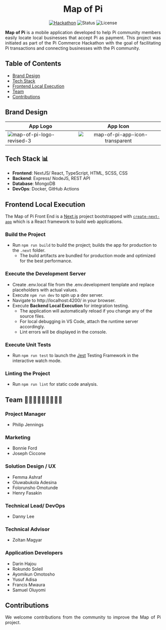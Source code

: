 <h1 align="center"">Map of Pi</h1>

<div align="center">

[![Hackathon](https://img.shields.io/badge/hackathon-PiCommerce-purple.svg)](https://github.com/pi-apps/PiOS/blob/main/pi-commerce.md)
![Status](https://img.shields.io/badge/status-active-success.svg)
![License](https://img.shields.io/badge/license-PIOS-blue.svg)

</div>

<div>
    <p align="justify"><b>Map of Pi</b> is a mobile application developed to help Pi community members easily locate local businesses that accept Pi as payment. This project was initiated as part of the Pi Commerce Hackathon with the goal of facilitating Pi transactions and connecting businesses with the Pi community.</p>
</div>

## Table of Contents

- [Brand Design](#brand-design)
- [Tech Stack](#tech-stack)
- [Frontend Local Execution](#frontend-local-execution)
- [Team](#team)
- [Contributions](#contributions)

## <a name='brand-design'></a>Brand Design

| App Logo  | App Icon |
| ------------- |:-------------:|
| <img src="https://i.ibb.co/GTRWzSb/map-of-pi-logo-revised-3.png" alt="map-of-pi-logo-revised-3" border="0">     | <img src="https://i.ibb.co/q0XcWRb/map-of-pi-app-icon.png" alt="map-of-pi-app-icon-transparent" border="0">

## <a name='tech-stack'></a>Tech Stack 📊

- **Frontend**: NextJS/ React, TypeScript, HTML, SCSS, CSS
- **Backend**: Express/ NodeJS, REST API
- **Database**: MongoDB
- **DevOps**: Docker, GitHub Actions

## <a name='frontend-local-execution'></a>Frontend Local Execution

The Map of Pi Front End is a [Next.js](https://nextjs.org/) project bootstrapped with [`create-next-app`](https://github.com/vercel/next.js/tree/canary/packages/create-next-app) which is a React framework to build web applications.

### Build the Project

- Run `npm run build` to build the project; builds the app for production to the `.next` folder.
    - The build artifacts are bundled for production mode and optimized for the best performance.

### Execute the Development Server

- Create .env.local file from the .env.development template and replace placeholders with actual values.
- Execute `npm run dev` to spin up a dev server.
- Navigate to http://localhost:4200/ in your browser.
- Execute **Backend Local Execution** for integration testing. 
    - The application will automatically reload if you change any of the source files.
    - For local debugging in VS Code, attach the runtime server accordingly.
    - Lint errors will be displayed in the console.

### Execute Unit Tests

- Run `npm run test` to launch the [Jest](https://jestjs.io/) Testing Framework in the interactive watch mode.

### Linting the Project

- Run `npm run lint` for static code analysis.

## <a name='team'></a>Team 🧑👩‍🦱🧔👨🏾‍🦱👨🏾 

### Project Manager
- Philip Jennings

### Marketing
- Bonnie Ford
- Joseph Ciccone 

### Solution Design / UX
- Femma Ashraf
- Oluwabukola Adesina
- Folorunsho Omotunde
- Henry Fasakin

### Technical Lead/ DevOps
- Danny Lee

### Technical Advisor
- Zoltan Magyar

### Application Developers
- Darin Hajou
- Rokundo Soleil
- Ayomikun Omotosho
- Yusuf Adisa
- Francis Mwaura
- Samuel Oluyomi

## <a name='contributions'></a>Contributions

<div>
    <p align="justify">We welcome contributions from the community to improve the Map of Pi project.</p>
</div>
